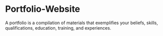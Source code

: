 # Portfolio-Website
A portfolio is a compilation of materials that exemplifies your beliefs, skills, qualifications, education, training, and experiences.
